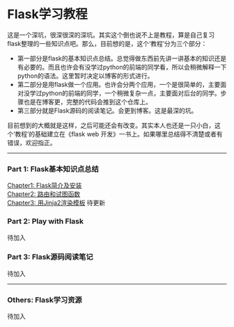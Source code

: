 # Flask学习教程

这是一个深坑，很深很深的深坑。其实这个倒也说不上是教程，算是自己复习flask整理的一些知识点吧。那么，目前想的是，这个‘教程’分为三个部分：

* 第一部分是flask的基本知识点总结。总觉得做东西前先讲一讲基本的知识还是有必要的。而且也许会有没学过python的前端的同学看，所以会稍微解释一下python的语法。这里暂时决定以博客的形式进行。
* 第二部分是用flask做一个应用。也许会分两个应用，一个是很简单的，主要面对没学过python的前端的同学，一个稍微复杂一点，主要面对后台的同学。步骤也是在博客更，完整的代码会推到这个仓库上。
* 第三部分就是Flask源码的阅读笔记。会更到博客。这是最深的坑。


目前想到的大概就是这样，之后可能还会有改变。其实本人也还是一只小白，这个‘教程’的基础建立在《flask web 开发》一书上。如果哪里总结得不清楚或者有错误，欢迎指正。

***

### Part 1: Flask基本知识点总结

[Chapter1: Flask简介及安装](http://roseou.github.io/2016/05/08/flasksetup/)  
[Chapter2: 路由和试图函数](http://roseou.github.io/2016/05/08/flaskroute/)   
[Chapter3: 用Jinja2渲染模板](http://roseou.github.io/2016/05/10/flasktemplate/)
待更新

### Part 2: Play with Flask

待加入

### Part 3: Flask源码阅读笔记

待加入

***
### Others: Flask学习资源

待加入
